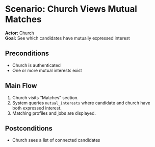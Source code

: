 # Scenario: Church Views Mutual Matches

**Actor:** Church  
**Goal:** See which candidates have mutually expressed interest

## Preconditions
- Church is authenticated
- One or more mutual interests exist

## Main Flow
1. Church visits “Matches” section.
2. System queries `mutual_interests` where candidate and church have both expressed interest.
3. Matching profiles and jobs are displayed.

## Postconditions
- Church sees a list of connected candidates

